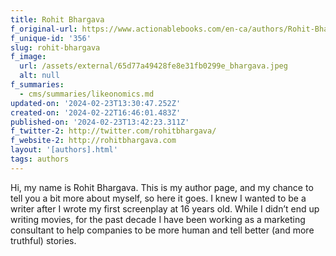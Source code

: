 ```yaml
---
title: Rohit Bhargava
f_original-url: https://www.actionablebooks.com/en-ca/authors/Rohit-Bhargava/
f_unique-id: '356'
slug: rohit-bhargava
f_image:
  url: /assets/external/65d77a49428fe8e31fb0299e_bhargava.jpeg
  alt: null
f_summaries:
  - cms/summaries/likeonomics.md
updated-on: '2024-02-23T13:30:47.252Z'
created-on: '2024-02-22T16:46:01.483Z'
published-on: '2024-02-23T13:42:23.311Z'
f_twitter-2: http://twitter.com/rohitbhargava/
f_website-2: http://rohitbhargava.com
layout: '[authors].html'
tags: authors
---
```


Hi, my name is Rohit Bhargava. This is my author page, and my chance to tell you a bit more about myself, so here it goes. I knew I wanted to be a writer after I wrote my first screenplay at 16 years old. While I didn’t end up writing movies, for the past decade I have been working as a marketing consultant to help companies to be more human and tell better (and more truthful) stories.
